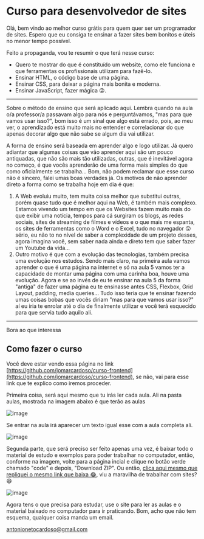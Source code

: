 # Curso para desenvolvedor de sites

Olá, bem vindo ao melhor curso grátis para quem quer ser um programador de sites. Espero que eu consiga te ensinar a fazer sites bem bonitos e úteis no menor tempo possível.

Feito a propaganda, vou te resumir o que terá nesse curso:

- Quero te mostrar do que é constituído um website, como ele funciona e que ferramentas os profissionais utilizam para fazê-lo.
- Ensinar HTML, o código base de uma página.
- Ensinar CSS, para deixar a página mais bonita e moderna.
- Ensinar JavaScript, fazer mágica :stuck_out_tongue_winking_eye:.

---

Sobre o método de ensino que será aplicado aqui. Lembra quando na aula o/a professor/a passavam algo para nós e perguntávamos, "mas para que vamos usar isso?", bom isso é um sinal que algo está errado, pois, ao meu ver, o aprendizado está muito mais no entender e correlacionar do que apenas decorar algo que não sabe se algum dia vai utilizar.

A forma de ensino será baseada em aprender algo e logo utilizar. Já quero adiantar que algumas coisas que vão aprender aqui são um pouco antiquadas, que não são mais tão utilizadas, outras, que é inevitável agora no começo, é que vocês aprenderão de uma forma mais simples do que como oficialmente se trabalha... Bom, não podem reclamar que esse curso não é sincero, falei umas boas verdades já. Os motivos de não aprender direto a forma como se trabalha hoje em dia é que:

1. A Web evoluiu muito, tem muita coisa melhor que substitui outras, porém quase tudo que é melhor aqui na Web, é também mais complexo. Estamos vivendo um tempo em que os Websites fazem muito mais do que exibir uma notícia, tempos para cá surgiram os blogs, as redes sociais, sites de streaming de filmes e vídeos e o que mais me espanta, os sites de ferramentas como o Word e o Excel, tudo no navegador 😮 sério, eu não to no nível de saber a complexidade de um projeto desses, agora imagina você, sem saber nada ainda e direto tem que saber fazer um Youtube da vida...
2. Outro motivo é que com a evolução das tecnologias, também precisa uma evolução nos estudos. Sendo mais claro, na primeira aula vamos aprender o que é uma página na internet e só na aula 5 vamos ter a capacidade de montar uma página com uma carinha boa, houve uma evolução. Agora e se ao invés de eu te ensinar na aula 5 da forma "antiga" de fazer uma página eu te ensinasse antes CSS, Flexbox, Grid Layout, padding, media queries... Tudo isso teria que te ensinar fazendo umas coisas bobas que vocês diriam "mas para que vamos usar isso?" aí eu iria te enrolar até o dia de finalmente utilizar e você terá esquecido para que servia tudo aquilo ali.

---

Bora ao que interessa

## Como fazer o curso

Você deve estar vendo essa página no link [https://github.com/jomarcardoso/curso-frontend](https://github.com/jomarcardoso/curso-frontend), se não, vai para esse link que te explico como iremos proceder.

Primeira coisa, será aqui mesmo que tu irás ler cada aula. Ali na pasta aulas, mostrada na imagem abaixo é que terão as aulas

![image](https://user-images.githubusercontent.com/27368585/102443222-f6d2f780-4004-11eb-9feb-86e17fb67f1a.png)

Se entrar na aula irá aparecer um texto igual esse com a aula completa ali.

![image](https://user-images.githubusercontent.com/27368585/102443312-284bc300-4005-11eb-9404-560f59eb6ea1.png)

Segunda parte, que será preciso ser feito apenas uma vez, é baixar todo o material de estudo e exemplos para poder trabalhar no computador, então, conforme na imagem, volte para a página incial e clique no botão verde chamado "code" e depois, "Download ZIP". Ou então, [clica aqui mesmo que repliquei o mesmo link que baixa 😂](https://github.com/jomarcardoso/curso-frontend/archive/master.zip), viu a maravilha de trabalhar com sites? 😄

![image](https://user-images.githubusercontent.com/27368585/102443428-81b3f200-4005-11eb-9675-8d4a824e5626.png)

Agora tens o que precisa para estudar, use o site para ler as aulas e o material baixado no computador para ir praticando. Bom, acho que não tem esquema, qualquer coisa manda um email.

antonionetocardoso@gmail.com
